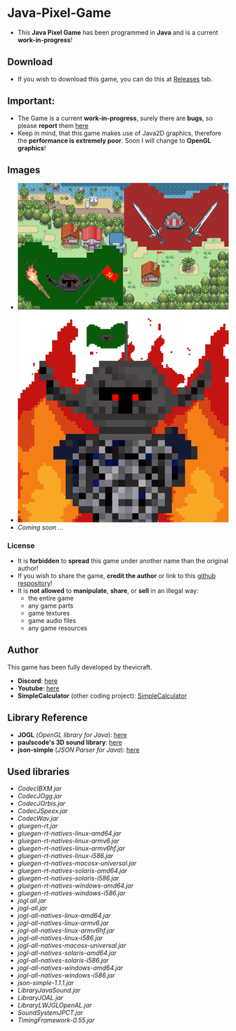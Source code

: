 # Java-Pixel-Game

+ This **Java Pixel Game** has been programmed in **Java** and is a current **work-in-progress**!

## Download
+ If you wish to download this game, you can do this at [Releases](https://github.com/thevicraft/java-pixel-game/releases) tab.

## Important:
+ The Game is a current **work-in-progress**, surely there are **bugs**, so please **report** them [here](https://github.com/thevicraft/java-pixel-game/issues)
+ Keep in mind, that this game makes use of Java2D graphics, therefore the **performance is extremely poor**. Soon I will change to **OpenGL graphics**!

## Images

+ ![main menu](main_menu_background_character.png)
+ ![thevicraft profile image](profile_picture_game.png)
+ *Coming soon ...*

### License
+ It is **forbidden** to **spread** this game under another name than the original author!
+ If you wish to share the game, **credit the author** or link to this [github respository](https://github.com/thevicraft/java-pixel-game)!
+ It is **not allowed** to **manipulate**, **share**, or **sell** in an illegal way:
    + the entire game
    + any game parts
    + game textures
    + game audio files
    + any game resources

## Author
This game has been fully developed by thevicraft.
+ **Discord**: [here](https://discord.com/invite/pXDxjKB7q3)
+ **Youtube**: [here](https://www.youtube.com/channel/UCjiP-NZ-BqZiH9IlEW-shLw)
+ **SimpleCalculator** (other coding project): [SimpleCalculator](https://github.com/thevicraft/Calculator)

## Library Reference

+ **JOGL** (*OpenGL library for Java*): [here](https://jogamp.org/jogl/www/)
+ **paulscode's 3D sound library**: [here](http://www.paulscode.com/forum/index.php?topic=4.0)
+ **json-simple** (*JSON Parser for Java*): [here](https://github.com/fangyidong/json-simple)

## Used libraries

+ *CodecIBXM.jar*
+ *CodecJOgg.jar*
+ *CodecJOrbis.jar*
+ *CodecJSpeex.jar*
+ *CodecWav.jar*
+ *gluegen-rt.jar*
+ *gluegen-rt-natives-linux-amd64.jar*
+ *gluegen-rt-natives-linux-armv6.jar*
+ *gluegen-rt-natives-linux-armv6hf.jar*
+ *gluegen-rt-natives-linux-i586.jar*
+ *gluegen-rt-natives-macosx-universal.jar*
+ *gluegen-rt-natives-solaris-amd64.jar*
+ *gluegen-rt-natives-solaris-i586.jar*
+ *gluegen-rt-natives-windows-amd64.jar*
+ *gluegen-rt-natives-windows-i586.jar*
+ *jogl.all.jar*
+ *jogl-all.jar*
+ *jogl-all-natives-linux-amd64.jar*
+ *jogl-all-natives-linux-armv6.jar*
+ *jogl-all-natives-linux-armv6hf.jar*
+ *jogl-all-natives-linux-i586.jar*
+ *jogl-all-natives-macosx-universal.jar*
+ *jogl-all-natives-solaris-amd64.jar*
+ *jogl-all-natives-solaris-i586.jar*
+ *jogl-all-natives-windows-amd64.jar*
+ *jogl-all-natives-windows-i586.jar*
+ *json-simple-1.1.1.jar*
+ *LibraryJavaSound.jar*
+ *LibraryJOAL.jar*
+ *LibraryLWJGLOpenAL.jar*
+ *SoundSystemJPCT.jar*
+ *TimingFramework-0.55.jar*
